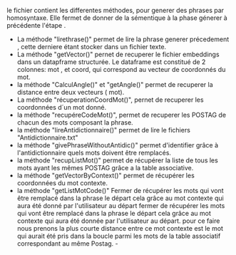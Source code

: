 

le fichier contient les differentes méthodes, pour generer des phrases par homosyntaxe.
Elle fermet de donner de la sémentique à la phase génerer à précédente l'étape .
- La  méthode "lirethrase()" permet de lire la phrase generer précedement , cette
derniere étant stocker dans un fichier texte.
- La méthode "getVector()" pernet de recuperer le fichier embeddings dans un
datapframe structurée. Le dataframe est constitué de 2 colonnes: mot , et coord, qui
correspond au vecteur de coordonnés du mot.
- la méthode "CalculAngle()" et "getAngle()" permet de recuperer la distance entre deux vecteurs ( mot).
- La méthode "récuperationCoordMot()", pernet de recuperer les coordonnées d´un mot donné.
- la méthode "recupéreCodeMot()", permet de recuperer les POSTAG de chacun des mots composant la
phrase.
- la méthode "lireAntidictionnaire()" permet de lire le fichiers "Antidictionnaire.txt"
- la méthode "givePhraseWithoutAntidic()" permet d'identifier grâce à l'antidictionnaire quels mots
doivent être remplacés.
- la méthode "recupListMot()" permet de récupérer la liste de tous les mots ayant les mêmes POSTAG grâce a la table associative.
- la méthode "getVectorByContext()" permet de récupérer les coordonnées du mot contexte.
- la méthode "getListMotCode()" Fermer de récupérer les mots qui vont être remplacé dans la phrase le départ cela grâce au mot contexte qui 
aura été donné par l'utilisateur au départ fermer de récupérer les mots qui vont être remplacé dans la phrase le départ cela grâce au mot contexte qui aura 
été donnée par l'utilisateur au départ. pour ce faire nous prenons la plus courte distance entre ce mot contexte est le mot qui aurait été pris dans la boucle 
parmi les mots de la table associatif correspondant au même Postag. -
